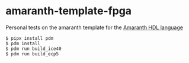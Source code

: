 # amaranth-template-fpga

Personal tests on the amaranth template for the [Amaranth HDL language](https://github.com/amaranth-lang/amaranth)

```shell
$ pipx install pdm
$ pdm install
$ pdm run build_ice40
$ pdm run build_ecp5
```
